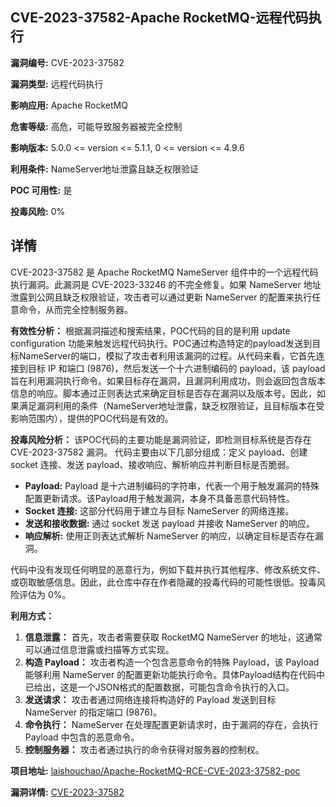 ## CVE-2023-37582-Apache RocketMQ-远程代码执行

**漏洞编号:** CVE-2023-37582

**漏洞类型:** 远程代码执行

**影响应用:** Apache RocketMQ

**危害等级:** 高危，可能导致服务器被完全控制

**影响版本:** 5.0.0 <= version <= 5.1.1, 0 <= version <= 4.9.6

**利用条件:** NameServer地址泄露且缺乏权限验证

**POC 可用性:** 是

**投毒风险:** 0%

## 详情

CVE-2023-37582 是 Apache RocketMQ NameServer 组件中的一个远程代码执行漏洞。此漏洞是 CVE-2023-33246 的不完全修复。如果 NameServer 地址泄露到公网且缺乏权限验证，攻击者可以通过更新 NameServer 的配置来执行任意命令，从而完全控制服务器。

**有效性分析：**
根据漏洞描述和搜索结果，POC代码的目的是利用 update configuration 功能来触发远程代码执行。POC通过构造特定的payload发送到目标NameServer的端口，模拟了攻击者利用该漏洞的过程。从代码来看，它首先连接到目标 IP 和端口 (9876)，然后发送一个十六进制编码的 payload，该 payload 旨在利用漏洞执行命令。如果目标存在漏洞，且漏洞利用成功，则会返回包含版本信息的响应。脚本通过正则表达式来确定目标是否存在漏洞以及版本号。因此，如果满足漏洞利用的条件（NameServer地址泄露，缺乏权限验证，且目标版本在受影响范围内），提供的POC代码是有效的。

**投毒风险分析：**
该POC代码的主要功能是漏洞验证，即检测目标系统是否存在 CVE-2023-37582 漏洞。 代码主要由以下几部分组成：定义 payload、创建 socket 连接、发送 payload、接收响应、解析响应并判断目标是否脆弱。

*   **Payload:** Payload 是十六进制编码的字符串，代表一个用于触发漏洞的特殊配置更新请求。该Payload用于触发漏洞，本身不具备恶意代码特性。
*   **Socket 连接:** 这部分代码用于建立与目标 NameServer 的网络连接。
*   **发送和接收数据:** 通过 socket 发送 payload 并接收 NameServer 的响应。
*   **响应解析:** 使用正则表达式解析 NameServer 的响应，以确定目标是否存在漏洞。

代码中没有发现任何明显的恶意行为，例如下载并执行其他程序、修改系统文件、或窃取敏感信息。因此，此仓库中存在作者隐藏的投毒代码的可能性很低。投毒风险评估为 0%。

**利用方式：**
1.  **信息泄露：** 首先，攻击者需要获取 RocketMQ NameServer 的地址，这通常可以通过信息泄露或扫描等方式实现。
2.  **构造 Payload：**  攻击者构造一个包含恶意命令的特殊 Payload，该 Payload 能够利用 NameServer 的配置更新功能执行命令。具体Payload结构在代码中已给出，这是一个JSON格式的配置数据，可能包含命令执行的入口。
3.  **发送请求：** 攻击者通过网络连接将构造好的 Payload 发送到目标 NameServer 的指定端口 (9876)。
4.  **命令执行：** NameServer 在处理配置更新请求时，由于漏洞的存在，会执行 Payload 中包含的恶意命令。
5.  **控制服务器：** 攻击者通过执行的命令获得对服务器的控制权。

**项目地址:** [laishouchao/Apache-RocketMQ-RCE-CVE-2023-37582-poc](https://github.com/laishouchao/Apache-RocketMQ-RCE-CVE-2023-37582-poc)

**漏洞详情:** [CVE-2023-37582](https://nvd.nist.gov/vuln/detail/CVE-2023-37582)